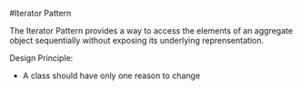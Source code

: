 #Iterator Pattern

The Iterator Pattern provides a way to access the elements of an aggregate object sequentially without exposing its underlying reprensentation.

Design Principle:

- A class should have only one reason to change
